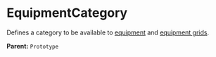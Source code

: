 # EquipmentCategory

Defines a category to be available to [equipment](prototype:EquipmentPrototype) and [equipment grids](prototype:EquipmentGridPrototype).

**Parent:** `Prototype`


